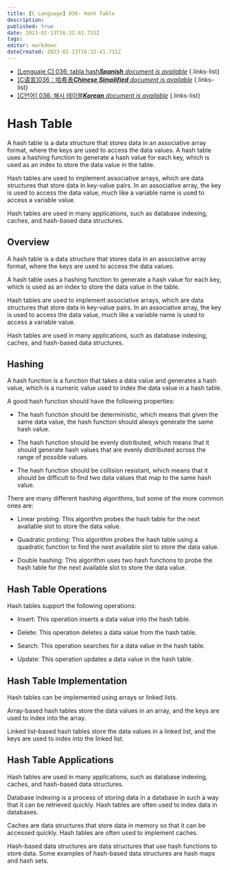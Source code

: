 ```yaml
---
title: [C Language] 036: Hash Table
description: 
published: true
date: 2023-02-13T16:32:41.731Z
tags: 
editor: markdown
dateCreated: 2023-02-13T16:32:41.731Z
---
```


- [[Lenguaje C] 036: tabla hash***Spanish** document is available*](/es/Knowledge-base/Algorithm/c-language-036-hash-table)
{.links-list}
- [[C语言]036：哈希表***Chinese Simplified** document is available*](/zh/Knowledge-base/Algorithm/c-language-036-hash-table)
{.links-list}
- [[C언어] 036: 해시 테이블***Korean** document is available*](/ko/Knowledge-base/Algorithm/c-language-036-hash-table)
{.links-list}


# Hash Table

A hash table is a data structure that stores data in an associative array format, where the keys are used to access the data values. A hash table uses a hashing function to generate a hash value for each key, which is used as an index to store the data value in the table.

Hash tables are used to implement associative arrays, which are data structures that store data in key-value pairs. In an associative array, the key is used to access the data value, much like a variable name is used to access a variable value.

Hash tables are used in many applications, such as database indexing, caches, and hash-based data structures.

## Overview

A hash table is a data structure that stores data in an associative array format, where the keys are used to access the data values.

A hash table uses a hashing function to generate a hash value for each key, which is used as an index to store the data value in the table.

Hash tables are used to implement associative arrays, which are data structures that store data in key-value pairs. In an associative array, the key is used to access the data value, much like a variable name is used to access a variable value.

Hash tables are used in many applications, such as database indexing, caches, and hash-based data structures.

## Hashing

A hash function is a function that takes a data value and generates a hash value, which is a numeric value used to index the data value in a hash table.

A good hash function should have the following properties:

- The hash function should be deterministic, which means that given the same data value, the hash function should always generate the same hash value.

- The hash function should be evenly distributed, which means that it should generate hash values that are evenly distributed across the range of possible values.

- The hash function should be collision resistant, which means that it should be difficult to find two data values that map to the same hash value.

There are many different hashing algorithms, but some of the more common ones are:

- Linear probing: This algorithm probes the hash table for the next available slot to store the data value.

- Quadratic probing: This algorithm probes the hash table using a quadratic function to find the next available slot to store the data value.

- Double hashing: This algorithm uses two hash functions to probe the hash table for the next available slot to store the data value.

## Hash Table Operations

Hash tables support the following operations:

- Insert: This operation inserts a data value into the hash table.

- Delete: This operation deletes a data value from the hash table.

- Search: This operation searches for a data value in the hash table.

- Update: This operation updates a data value in the hash table.

## Hash Table Implementation

Hash tables can be implemented using arrays or linked lists.

Array-based hash tables store the data values in an array, and the keys are used to index into the array.

Linked list-based hash tables store the data values in a linked list, and the keys are used to index into the linked list.

## Hash Table Applications

Hash tables are used in many applications, such as database indexing, caches, and hash-based data structures.

Database indexing is a process of storing data in a database in such a way that it can be retrieved quickly. Hash tables are often used to index data in databases.

Caches are data structures that store data in memory so that it can be accessed quickly. Hash tables are often used to implement caches.

Hash-based data structures are data structures that use hash functions to store data. Some examples of hash-based data structures are hash maps and hash sets.